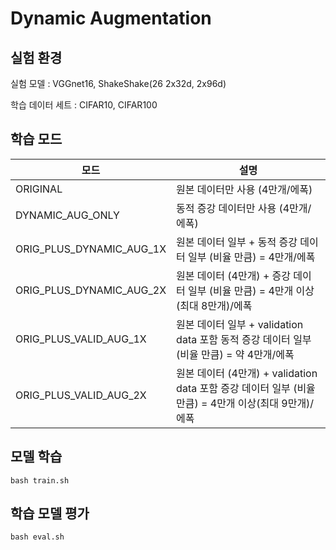 # Dynamic Augmentation

## 실험 환경 

실험 모델 : VGGnet16, ShakeShake(26 2x32d, 2x96d)

학습 데이터 세트 : CIFAR10, CIFAR100

## 학습 모드

|모드|설명|
|------|---|
|ORIGINAL| 원본 데이터만 사용 (4만개/에폭)  |
|DYNAMIC_AUG_ONLY| 동적 증강 데이터만 사용 (4만개/에폭) |
|ORIG_PLUS_DYNAMIC_AUG_1X| 원본 데이터 일부 + 동적 증강 데이터 일부 (비율 만큼) = 4만개/에폭 |
|ORIG_PLUS_DYNAMIC_AUG_2X| 원본 데이터 (4만개) + 증강 데이터 일부 (비율 만큼) = 4만개 이상(최대 8만개)/에폭|
|ORIG_PLUS_VALID_AUG_1X| 원본 데이터 일부 + validation data 포함 동적 증강 데이터 일부 (비율 만큼) = 약 4만개/에폭 |
|ORIG_PLUS_VALID_AUG_2X| 원본 데이터 (4만개) + validation data 포함 증강 데이터 일부 (비율 만큼) = 4만개 이상(최대 9만개)/에폭|

## 모델 학습

    bash train.sh

## 학습 모델 평가

    bash eval.sh

